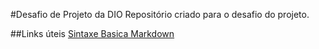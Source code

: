 #Desafio de Projeto da DIO
Repositório criado para o desafio do projeto.

##Links úteis
[Sintaxe Basica Markdown](http://www.markdownguide.org/basic-syntax/)   
